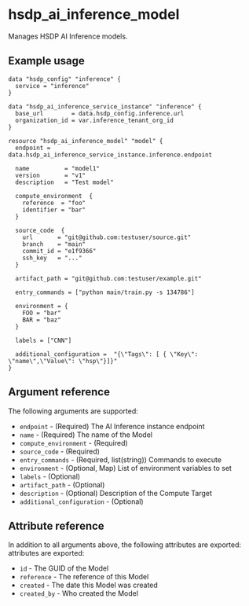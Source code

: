# hsdp_ai_inference_model

Manages HSDP AI Inference models.

## Example usage

```hcl
data "hsdp_config" "inference" {
  service = "inference"
}

data "hsdp_ai_inference_service_instance" "inference" {
  base_url        = data.hsdp_config.inference.url
  organization_id = var.inference_tenant_org_id
}

resource "hsdp_ai_inference_model" "model" {
  endpoint = data.hsdp_ai_inference_service_instance.inference.endpoint
  
  name          = "model1"
  version       = "v1"
  description   = "Test model"
 
  compute_environment  {
    reference  = "foo"
    identifier = "bar"
  }
  
  source_code  {
    url       = "git@github.com:testuser/source.git"
    branch    = "main"
    commit_id = "e1f9366"
    ssh_key   = "..."
  }

  artifact_path = "git@github.com:testuser/example.git"

  entry_commands = ["python main/train.py -s 134786"]
  
  environment = {
    FOO = "bar"
    BAR = "baz"
  }
  
  labels = ["CNN"]

  additional_configuration =  "{\"Tags\": [ { \"Key\": \"name\",\"Value\": \"hsp\"}]}"
}
```

## Argument reference

The following arguments are supported:

* `endpoint` - (Required) The AI Inference instance endpoint
* `name` - (Required) The name of the Model
* `compute_environment` - (Required)
* `source_code` - (Required)
* `entry_commands` - (Required, list(string)) Commands to execute
* `environment` - (Optional, Map) List of environment variables to set
* `labels` - (Optional)
* `artifact_path` - (Optional)
* `description` - (Optional) Description of the Compute Target
* `additional_configuration` - (Optional)

## Attribute reference

In addition to all arguments above, the following attributes are exported:
attributes are exported:

* `id` - The GUID of the Model
* `reference` - The reference of this Model
* `created` - The date this Model  was created
* `created_by` - Who created the Model

